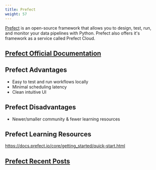 ```yaml
---
title: Prefect
weight: 57
---
```


[Prefect](https://www.prefect.io/) is an open-source framework that allows you to design, test, run, and monitor your data pipelines with Python. Prefect also offers it's framework as a service called Prefect Cloud.

## [Prefect Official Documentation](https://docs.prefect.io/core/)

## Prefect Advantages

- Easy to test and run workflows locally
- Minimal scheduling latency
- Clean intuitive UI

## Prefect Disadvantages

- Newer/smaller community & fewer learning resources

## Prefect Learning Resources

https://docs.prefect.io/core/getting_started/quick-start.html

## [Prefect Recent Posts](https://www.reddit.com/r/dataengineering/search/?q=Prefect&restrict_sr=1&sr_nsfw=)

